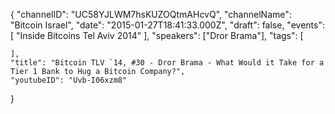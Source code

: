 {
    "channelID": "UC58YJLWM7hsKUZOQtmAHcvQ",
    "channelName": "Bitcoin Israel",
    "date": "2015-01-27T18:41:33.000Z",
    "draft": false,
    "events": [
        "Inside Bitcoins Tel Aviv 2014"
    ],
    "speakers": ["Dror Brama"],
    "tags": [


    ],
    "title": "Bitcoin TLV `14, #30 - Dror Brama - What Would it Take for a Tier 1 Bank to Hug a Bitcoin Company?",
    "youtubeID": "Uvb-I06xzm8"
}
